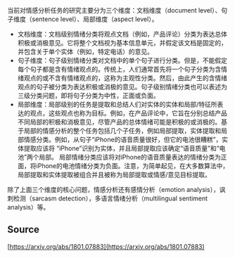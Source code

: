 当前对情感分析任务的研究主要分为三个维度：文档维度（document level）、句子维度（sentence level）、局部维度（aspect level）。

- 文档维度：文档级别情绪分类将观点文档（例如，产品评论）分类为表达总体积极或消极意见。它将整个文档视为基本信息单元，并假定该文档是固定的，并包含关于单个实体（例如，特定电话）的意见。
- 句子维度：句子级别情绪分类对文档中的单个句子进行分类。但是，不能假定每个句子都是含有情绪观点的。传统上，人们通常首先将一个句子分类为含情绪观点的或不含有情绪观点的，这称为主观性分类。然后，由此产生的含情绪观点的句子被分类为表达积极或消极的意见。句子级别情绪分类也可以表述为三级分类问题，即将句子分类为中性，正面或负面。
- 局部维度：局部级别的任务是提取和总结人们对实体的实体和局部/特征所表达的观点，这些观点也称为目标。例如，在产品评论中，它旨在分别总结产品不同局部的积极和消极意见，尽管产品的总体情绪可能是积极的或消极的。基于局部的情感分析的整个任务包括几个子任务，例如局部提取，实体提取和局部情感分类。例如，从句子“iPhone的语音质量很好，但它的电池很糟糕”，实体提取应该将 “iPhone”识别为实体，并且局部提取应该确定“语音质量”和“电池”两个局部。 局部情绪分类应该将对iPhone的语音质量表达的情绪分类为正面，将iPhone的电池情绪分类为负面。注意，为简单起见，在大多数算法中，局部提取和实体提取被组合并且被称为局部提取或情感/意见目标提取。

除了上面三个维度的核心问题，情感分析还有感情分析（emotion analysis），讽刺检测（sarcasm detection），多语言情绪分析（multilingual sentiment analysis）等。

<a name="Source"></a>
## Source

[https://arxiv.org/abs/1801.07883](https://arxiv.org/abs/1801.07883)
